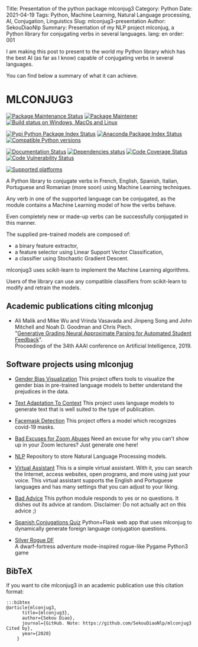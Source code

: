 Title: Presentation of the python package mlconjug3
Category: Python
Date: 2021-04-19
Tags: Python, Machine Learning, Natural Language processing, AI, Conjugation, Linguistics
Slug: mlconjug3-presentation
Author: SekouDiaoNlp
Summary: Presentation of my NLP project mlconjug, a Python library for conjugating verbs in several languages.
lang: en
order: 001

I am making this post to present to the world my Python library which has the best AI (as far as I know)
capable of conjugating verbs in several languages.



You can find below a summary of what it can achieve.



# MLCONJUG3



[![Package Maintenance Status]][1]  [![Package Maintener]][2]  [![Build status on Windows, MacOs and Linux]][3]

[![Pypi Python Package Index Status]][4]  [![Anaconda Package Index Status]][5]  [![Compatible Python versions]][4]

[![Documentation Status]][6]  [![Dependencies status]][7]  [![Code Coverage Status]][8]  [![Code Vulnerability Status]][9]

[![Supported platforms]][5]




A Python library to conjugate verbs in French, English, Spanish,
Italian, Portuguese and Romanian (more soon) using Machine Learning
techniques.



Any verb in one of the supported language can be conjugated, as the
module contains a Machine Learning model of how the verbs behave.



Even completely new or made-up verbs can be successfully conjugated in
this manner.



The supplied pre-trained models are composed of:

-   a binary feature extractor,
-   a feature selector using Linear Support Vector Classification,
-   a classifier using Stochastic Gradient Descent.



mlconjug3 uses scikit-learn to implement the Machine Learning
algorithms.



Users of the library can use any compatible classifiers from
scikit-learn to modify and retrain the models.




Academic publications citing mlconjug
-------------------------------------



-   Ali Malik and Mike Wu and Vrinda Vasavada and Jinpeng Song and John
    Mitchell and Noah D. Goodman and Chris Piech.  
    "[Generative Grading Neural Approximate Parsing for Automated Student Feedback](https://arxiv.org/abs/1905.09916)".   
    Proceedings of the 34th AAAI conference on Artificial Intelligence, 2019.



Software projects using mlconjug
--------------------------------



-   [Gender Bias Visualization](https://github.com/GesaJo/Gender-Bias-Visualization)
    This project offers tools to visualize the gender bias in
    pre-trained language models to better understand the prejudices in
    the data.  
    
-   [Text Adaptation To Context](https://github.com/lzontar/Text_Adaptation_To_Context) 
    This project uses language models to generate text that is well
    suited to the type of publication.  
    
-   [Facemask Detection](https://github.com/samuel-karanja/facemask-derection) 
    This project offers a model which recognizes covid-19 masks.  
    
-   [Bad Excuses for Zoom Abuses](https://github.com/tyxchen/bad-excuses-for-zoom-abuses) 
    Need an excuse for why you can't show up in your Zoom lectures? Just
    generate one here!  
    
-   [NLP](https://github.com/pskshyam/NLP) Repository to store
    Natural Language Processing models.  
    
-   [Virtual Assistant](https://github.com/JeanExtreme002/Virtual-Assistant) 
    This is a simple virtual assistant. With it, you can search the
    Internet, access websites, open programs, and more using just your
    voice. This virtual assistant supports the English and Portuguese
    languages and has many settings that you can adjust to your liking.  
    
-   [Bad Advice](https://github.com/matthew-cheney/bad-advice) This
    python module responds to yes or no questions. It dishes out its
    advice at random. Disclaimer: Do not actually act on this advice
    ;)  
    
-   [Spanish Conjugations Quiz](https://github.com/williammortimer/Spanish-Conjugations-Quiz)
    Python+Flask web app that uses mlconjug to dynamically generate
    foreign language conjugation questions.  
    
-   [Silver Rogue DF](https://github.com/FranchuFranchu/silver-rogue-df)  
    A dwarf-fortress adventure mode-inspired rogue-like Pygame Python3
    game



BibTeX
------



If you want to cite mlconjug3 in an academic publication use this
citation format:



    :::bibtex
    @article{mlconjug3,  
          title={mlconjug3},  
          author={Sekou Diao},  
          journal={GitHub. Note: https://github.com/SekouDiaoNlp/mlconjug3 Cited by},  
          year={2020}  
        }



  [Package Maintenance Status]: https://img.shields.io/badge/Maintained%3F-yes-green.svg
  [1]: https://GitHub.com/SekouDiaoNlp/mlconjug3/graphs/commit-activity
  [Package Maintener]: https://img.shields.io/badge/maintainer-SekouDiaoNlp-blue
  [2]: https://GitHub.com/SekouDiaoNlp/mlconjug3
  [Build status on Windows, MacOs and Linux]: https://github.com/SekouDiaoNlp/mlconjug3/workflows/mlconjug3/badge.svg
  [3]: https://github.com/SekouDiaoNlp/mlconjug3/actions
  [Pypi Python Package Index Status]: https://img.shields.io/pypi/v/mlconjug3.svg
  [4]: https://pypi.python.org/pypi/mlconjug3
  [Anaconda Package Index Status]: https://anaconda.org/conda-forge/mlconjug3/badges/version.svg
  [5]: https://anaconda.org/conda-forge/mlconjug3
  [Compatible Python versions]: https://img.shields.io/pypi/pyversions/mlconjug3
  [Supported platforms]: https://img.shields.io/conda/pn/conda-forge/mlconjug3?color=dark%20green&label=Supported%20platforms
  [Documentation Status]: https://readthedocs.org/projects/mlconjug3/badge/?version=latest
  [6]: https://mlconjug3.readthedocs.io/en/latest
  [Dependencies status]: https://pyup.io/repos/github/SekouDiaoNlp/mlconjug3/shield.svg
  [7]: https://pyup.io/repos/github/SekouDiaoNlp/mlconjug3/
  [Code Coverage Status]: https://codecov.io/gh/SekouDiaoNlp/mlconjug3/branch/master/graph/badge.svg
  [8]: https://codecov.io/gh/SekouDiaoNlp/mlconjug3
  [Code Vulnerability Status]: https://snyk-widget.herokuapp.com/badge/pip/mlconjug3/badge.svg
  [9]: https://snyk.io/test/github/SekouDiaoNlp/mlconjug3?targetFile=requirements.txt